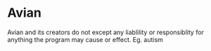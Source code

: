 # Avian
Avian and its creators do not except any liablility or responsiblity for anything the program may cause or effect.
Eg. autism
